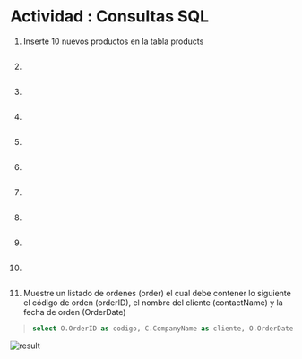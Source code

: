 # Actividad : Consultas SQL

1. Inserte 10 nuevos productos en la tabla products
> ```sql
>
>```

2. 
> ```sql
>
>```

3. 
> ```sql
>
>```

4. 
> ```sql
>
>```

5. 
> ```sql
>
>```

6. 
> ```sql
>
>

7. 
> ```sql
>
>

8. 
> ```sql
>
> 

9. 
> ```sql
>
>

10. 
> ```sql
>
>

11. Muestre un listado de ordenes (order) el cual debe contener lo siguiente el código
de orden (orderID), el nombre del cliente (contactName) y la fecha de orden
(OrderDate)

> ```sql
>select O.OrderID as codigo, C.CompanyName as cliente, O.OrderDate as fechaCompra from Orders as O inner join Customers C on O.CustomerID = C.CustomerID;
>```
![result](images/query.png)


